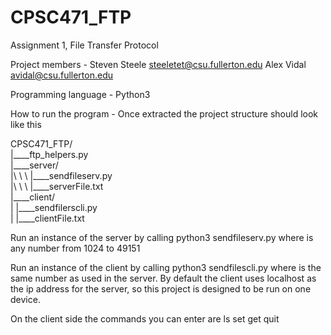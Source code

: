 # CPSC471_FTP
Assignment 1, File Transfer Protocol

Project members -
Steven Steele steeletet@csu.fullerton.edu
Alex Vidal avidal@csu.fullerton.edu

Programming language -
Python3

How to run the program -
Once extracted the project structure should look like this

CPSC471\_FTP\/  
\|\_\_\_\_ftp\_helpers.py  
\|\_\_\_\_server\/  
\|\ \ \ \|\_\_\_\_sendfileserv.py  
\|\ \ \ \|\_\_\_\_serverFile.txt  
\|\_\_\_\_client\/  
\|    \|\_\_\_\_sendfilerscli.py  
\|    \|\_\_\_\_clientFile.txt  
 
Run an instance of the server by calling
    python3 sendfileserv.py <port>
where <port> is any number from 1024 to 49151

Run an instance of the client by calling
    python3 sendfilescli.py <port>
where <port> is the same number as used in the server.
By default the client uses localhost as the ip address for the server,
so this project is designed to be run on one device.

On the client side the commands you can enter are
   ls <options>
   set <filename>
   get <filename>
   quit
